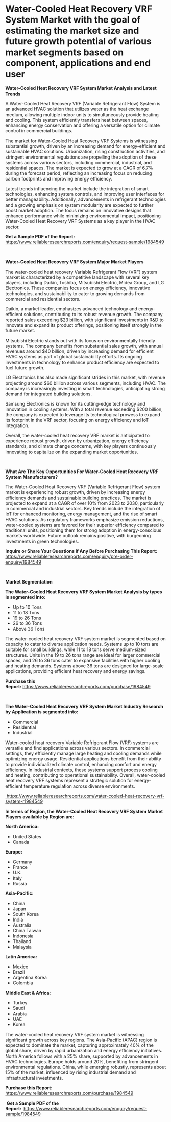 <p><h1>Water-Cooled Heat Recovery VRF System Market with the goal of estimating the market size and future growth potential of various market segments based on component, applications and end user</h1></p><p><strong>Water-Cooled Heat Recovery VRF System Market Analysis and Latest Trends</strong></p>
<p><p>A Water-Cooled Heat Recovery VRF (Variable Refrigerant Flow) System is an advanced HVAC solution that utilizes water as the heat exchange medium, allowing multiple indoor units to simultaneously provide heating and cooling. This system efficiently transfers heat between spaces, enhancing energy conservation and offering a versatile option for climate control in commercial buildings.</p><p>The market for Water-Cooled Heat Recovery VRF Systems is witnessing substantial growth, driven by an increasing demand for energy-efficient and sustainable HVAC solutions. Urbanization, rising construction activities, and stringent environmental regulations are propelling the adoption of these systems across various sectors, including commercial, industrial, and residential spaces. The market is expected to grow at a CAGR of 6.7% during the forecast period, reflecting an increasing focus on reducing carbon footprints and improving energy efficiency.</p><p>Latest trends influencing the market include the integration of smart technologies, enhancing system controls, and improving user interfaces for better manageability. Additionally, advancements in refrigerant technologies and a growing emphasis on system modularity are expected to further boost market adoption. The focus remains on innovative designs that enhance performance while minimizing environmental impact, positioning Water-Cooled Heat Recovery VRF Systems as a key player in the HVAC sector.</p></p>
<p><strong>Get a Sample PDF of the Report:&nbsp;</strong> <a href="https://www.reliableresearchreports.com/enquiry/request-sample/1984549?utm_campaign=3323&utm_medium=2&utm_source=Github&utm_content=ia&utm_term=12042025&utm_id=water-cooled-heat-recovery-vrf-system">https://www.reliableresearchreports.com/enquiry/request-sample/1984549</a></p>
<p>&nbsp;</p>
<p><strong>Water-Cooled Heat Recovery VRF System Major Market Players</strong></p>
<p><p>The water-cooled heat recovery Variable Refrigerant Flow (VRF) system market is characterized by a competitive landscape with several key players, including Daikin, Toshiba, Mitsubishi Electric, Midea Group, and LG Electronics. These companies focus on energy efficiency, innovative technologies, and sustainability to cater to growing demands from commercial and residential sectors.</p><p>Daikin, a market leader, emphasizes advanced technology and energy-efficient solutions, contributing to its robust revenue growth. The company reported sales exceeding $23 billion, with significant investments in R&D to innovate and expand its product offerings, positioning itself strongly in the future market.</p><p>Mitsubishi Electric stands out with its focus on environmentally friendly systems. The company benefits from substantial sales growth, with annual revenues around $40 billion, driven by increasing demand for efficient HVAC systems as part of global sustainability efforts. Its ongoing investments in technology to enhance product efficiency are expected to fuel future growth.</p><p>LG Electronics has also made significant strides in this market, with revenue projecting around $60 billion across various segments, including HVAC. The company is increasingly investing in smart technologies, anticipating strong demand for integrated building solutions.</p><p>Samsung Electronics is known for its cutting-edge technology and innovation in cooling systems. With a total revenue exceeding $200 billion, the company is expected to leverage its technological prowess to expand its footprint in the VRF sector, focusing on energy efficiency and IoT integration.</p><p>Overall, the water-cooled heat recovery VRF market is anticipated to experience robust growth, driven by urbanization, energy efficiency standards, and climate change concerns, with key players continuously innovating to capitalize on the expanding market opportunities.</p></p>
<p>&nbsp;</p>
<p><strong>What Are The Key Opportunities For Water-Cooled Heat Recovery VRF System Manufacturers?</strong></p>
<p><p>The Water-Cooled Heat Recovery VRF (Variable Refrigerant Flow) system market is experiencing robust growth, driven by increasing energy efficiency demands and sustainable building practices. The market is projected to expand at a CAGR of over 10% from 2023 to 2030, particularly in commercial and industrial sectors. Key trends include the integration of IoT for enhanced monitoring, energy management, and the rise of smart HVAC solutions. As regulatory frameworks emphasize emission reductions, water-cooled systems are favored for their superior efficiency compared to traditional units, positioning them for strong adoption in energy-conscious markets worldwide. Future outlook remains positive, with burgeoning investments in green technologies.</p></p>
<p><strong>Inquire or Share Your Questions If Any Before Purchasing This Report:</strong> <a href="https://www.reliableresearchreports.com/enquiry/pre-order-enquiry/1984549?utm_campaign=3323&utm_medium=2&utm_source=Github&utm_content=ia&utm_term=12042025&utm_id=water-cooled-heat-recovery-vrf-system">https://www.reliableresearchreports.com/enquiry/pre-order-enquiry/1984549</a></p>
<p>&nbsp;</p>
<p><strong>Market Segmentation</strong></p>
<p><strong>The Water-Cooled Heat Recovery VRF System Market Analysis by types is segmented into:</strong></p>
<p><ul><li>Up to 10 Tons</li><li>11 to 18 Tons</li><li>19 to 26 Tons</li><li>26 to 36 Tons</li><li>Above 36 Tons</li></ul></p>
<p><p>The water-cooled heat recovery VRF system market is segmented based on capacity to cater to diverse application needs. Systems up to 10 tons are suitable for small buildings, while 11 to 18 tons serve medium-sized structures. Units in the 19 to 26 tons range are ideal for larger commercial spaces, and 26 to 36 tons cater to expansive facilities with higher cooling and heating demands. Systems above 36 tons are designed for large-scale applications, providing efficient heat recovery and energy savings.</p></p>
<p><strong>Purchase this Report:&nbsp;</strong><a href="https://www.reliableresearchreports.com/purchase/1984549?utm_campaign=3323&utm_medium=2&utm_source=Github&utm_content=ia&utm_term=12042025&utm_id=water-cooled-heat-recovery-vrf-system">https://www.reliableresearchreports.com/purchase/1984549</a></p>
<p>&nbsp;</p>
<p><strong>The Water-Cooled Heat Recovery VRF System Market Industry Research by Application is segmented into:</strong></p>
<p><ul><li>Commercial</li><li>Residential</li><li>Industrial</li></ul></p>
<p><p>Water-cooled heat recovery Variable Refrigerant Flow (VRF) systems are versatile and find applications across various sectors. In commercial settings, they efficiently manage large heating and cooling demands while optimizing energy usage. Residential applications benefit from their ability to provide individualized climate control, enhancing comfort and energy efficiency. In industrial contexts, these systems support process cooling and heating, contributing to operational sustainability. Overall, water-cooled heat recovery VRF systems represent a strategic solution for energy-efficient temperature regulation across diverse environments.</p></p>
<p><a href="https://www.reliableresearchreports.com/water-cooled-heat-recovery-vrf-system-r1984549?utm_campaign=3323&utm_medium=2&utm_source=Github&utm_content=ia&utm_term=12042025&utm_id=water-cooled-heat-recovery-vrf-system">&nbsp;https://www.reliableresearchreports.com/water-cooled-heat-recovery-vrf-system-r1984549</a></p>
<p><strong>In terms of Region, the Water-Cooled Heat Recovery VRF System Market Players available by Region are:</strong></p>
<p>
    <p> <strong> North America: </strong>
        <ul>
            <li>United States</li>
            <li>Canada</li>
        </ul>
        </p> 
    <p> <strong> Europe: </strong>
        <ul>
            <li>Germany</li>
            <li>France</li>
            <li>U.K.</li>
            <li>Italy</li>
            <li>Russia</li>
        </ul>
        </p> 
    <p> <strong> Asia-Pacific: </strong>
        <ul>
            <li>China</li>
            <li>Japan</li>
            <li>South Korea</li>
            <li>India</li>
            <li>Australia</li>
            <li>China Taiwan</li>
            <li>Indonesia</li>
            <li>Thailand</li>
            <li>Malaysia</li>
        </ul>
        </p> 
    <p> <strong> Latin America: </strong>
        <ul>
            <li>Mexico</li>
            <li>Brazil</li>
            <li>Argentina Korea</li>
            <li>Colombia</li>
        </ul>
        </p> 
    <p> <strong> Middle East & Africa: </strong>
        <ul>
            <li>Turkey</li>
            <li>Saudi</li>
            <li>Arabia</li>
            <li>UAE</li>
            <li>Korea</li>
        </ul>
    </p>
    </p>
<p><p>The water-cooled heat recovery VRF system market is witnessing significant growth across key regions. The Asia-Pacific (APAC) region is expected to dominate the market, capturing approximately 40% of the global share, driven by rapid urbanization and energy efficiency initiatives. North America follows with a 25% share, supported by advancements in HVAC technologies. Europe holds around 20%, benefiting from stringent environmental regulations. China, while emerging robustly, represents about 15% of the market, influenced by rising industrial demand and infrastructural investments.</p></p>
<p><strong>Purchase this Report: </strong><a href="https://www.reliableresearchreports.com/purchase/1984549?utm_campaign=3323&utm_medium=2&utm_source=Github&utm_content=ia&utm_term=12042025&utm_id=water-cooled-heat-recovery-vrf-system">https://www.reliableresearchreports.com/purchase/1984549</a></p>
<p>&nbsp;<strong>Get a Sample PDF of the Report:&nbsp;&nbsp;</strong><a href="https://www.reliableresearchreports.com/enquiry/request-sample/1984549?utm_campaign=3323&utm_medium=2&utm_source=Github&utm_content=ia&utm_term=12042025&utm_id=water-cooled-heat-recovery-vrf-system">https://www.reliableresearchreports.com/enquiry/request-sample/1984549</a></p>
<p><strong></strong></p>
<p><p></p><p></p><p></p></p>